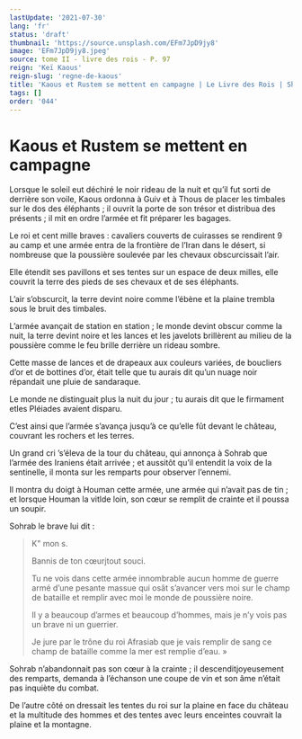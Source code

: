 ```yaml
---
lastUpdate: '2021-07-30'
lang: 'fr'
status: 'draft'
thumbnail: 'https://source.unsplash.com/EFm7JpD9jy8'
image: 'EFm7JpD9jy8.jpeg'
source: tome II - livre des rois - P. 97
reign: 'Keï Kaous'
reign-slug: 'regne-de-kaous'
title: 'Kaous et Rustem se mettent en campagne | Le Livre des Rois | Shâhnâmeh'
tags: []
order: '044'
---
```


<!-- LTeX: language=fr -->

# Kaous et Rustem se mettent en campagne

Lorsque le soleil eut déchiré le noir rideau de la nuit et qu’il fut sorti de derrière son voile, Kaous ordonna à Guiv et à Thous de placer les timbales sur le dos des éléphants ; il ouvrit la porte de son trésor et distribua des présents ; il mit en ordre l’armée et fit préparer les bagages.

Le roi et cent mille braves : cavaliers couverts de cuirasses se rendirent
9
au camp et une armée entra de la frontière de l’Iran dans le désert, si nombreuse que la poussière soulevée par les chevaux obscurcissait l’air.

Elle étendit ses pavillons et ses tentes sur un espace de deux milles, elle couvrit la terre des pieds de ses chevaux et de ses éléphants.

L’air s’obscurcit, la terre devint noire comme l’ébène et la plaine trembla sous le bruit des timbales.

L’armée avançait de station en station ; le monde devint obscur comme la nuit, la terre devint noire et les lances et les javelots brillèrent au milieu de la poussière comme le feu brille derrière un rideau sombre.

Cette masse de lances et de drapeaux aux couleurs variées, de boucliers d’or et de bottines d’or, était telle que tu aurais dit qu’un nuage noir répandait une pluie de sandaraque.

Le monde ne distinguait plus la nuit du jour ; tu aurais dit que le firmament etles Pléiades avaient disparu.

C’est ainsi que l’armée s’avança jusqu’à ce qu’elle fût devant le château, couvrant les rochers et les terres.

Un grand cri ’s’éleva de la tour du château, qui annonça à Sohrab que l’armée des Iraniens était arrivée ; et aussitôt qu’il entendit la voix de la sentinelle, il monta sur les remparts pour observer l’ennemi.

Il montra du doigt à Houman cette armée, une armée qui n’avait pas de tin ; et lorsque Houman la vitlde loin, son cœur se remplit de crainte et il poussa un soupir.

Sohrab le brave lui dit :

> K" mon s.
>
> Bannis de ton cœurjtout souci.
>
> Tu ne vois dans cette armée innombrable aucun homme de guerre armé d’une pesante massue qui osât s’avancer vers moi sur le champ de bataille et remplir avec moi le monde de poussière noire.
>
> Il y a beaucoup d’armes et beaucoup d’hommes, mais je n’y vois pas un brave ni un guerrier.
>
> Je jure par le trône du roi Afrasiab que je vais remplir de sang ce champ de bataille comme la mer est remplie d’eau. »

Sohrab n’abandonnait pas son cœur à la crainte ; il descenditjoyeusement des remparts, demanda à l’échanson une coupe de vin et son âme n’était pas inquiète du combat.

De l’autre côté on dressait les tentes du roi sur la plaine en face du château et la multitude des hommes et des tentes avec leurs enceintes couvrait la plaine et la montagne.
